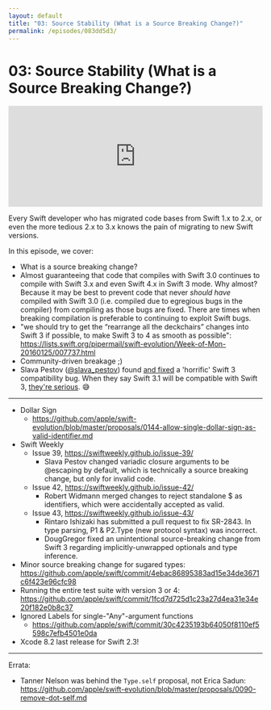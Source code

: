 ```yaml
---
layout: default
title: "03: Source Stability (What is a Source Breaking Change?)"
permalink: /episodes/083dd5d3/
---
```


# 03: Source Stability (What is a Source Breaking Change?)

<iframe frameBorder="0" height="200px" scrolling="no" seamless src="https://player.simplecast.com/666053de-af16-4453-bbe1-0c3f1c434846" width="100%"></iframe>

Every Swift developer who has migrated code bases from Swift 1.x to 2.x, or even the more tedious 2.x to 3.x knows the pain of migrating to new Swift versions.

In this episode, we cover:

- What is a source breaking change?
- Almost guaranteeing that code that compiles with Swift 3.0 continues to compile with Swift 3.x and even Swift 4.x in Swift 3 mode. Why almost? Because it may be best to prevent code that never _should have_ compiled with Swift 3.0 (i.e. compiled due to egregious bugs in the compiler) from compiling as those bugs are fixed. There are times when breaking compilation is preferable to continuing to exploit Swift bugs.
- "we should try to get the “rearrange all the deckchairs” changes into Swift 3 if possible, to make Swift 3 to 4 as smooth as possible": https://lists.swift.org/pipermail/swift-evolution/Week-of-Mon-20160125/007737.html
- Community-driven breakage ;)
- Slava Pestov ([@slava_pestov](https://twitter.com/slava_pestov)) found [and fixed](https://github.com/apple/swift/commit/30c4235193b64050f8110ef5598c7efb4501e0da) a 'horrific' Swift 3 compatibility bug. When they say Swift 3.1 will be compatible with Swift 3, [they're serious](https://twitter.com/jckarter/status/809134772786036736). 😅

---

* Dollar Sign
    * https://github.com/apple/swift-evolution/blob/master/proposals/0144-allow-single-dollar-sign-as-valid-identifier.md
* Swift Weekly
    * Issue 39, https://swiftweekly.github.io/issue-39/
        * Slava Pestov changed variadic closure arguments to be @escaping by default, which is technically a source breaking change, but only for invalid code.
    * Issue 42, https://swiftweekly.github.io/issue-42/
        * Robert Widmann merged changes to reject standalone $ as identifiers, which were accidentally accepted as valid.
    * Issue 43, https://swiftweekly.github.io/issue-43/
        * Rintaro Ishizaki has submitted a pull request to fix SR-2843. In type parsing, P1 & P2.Type (new protocol syntax) was incorrect.
        * DougGregor fixed an unintentional source-breaking change from Swift 3 regarding implicitly-unwrapped optionals and type inference.
* Minor source breaking change for sugared types: https://github.com/apple/swift/commit/4ebac86895383ad15e34de3671c6f423e96cfc98
* Running the entire test suite with version 3 or 4: https://github.com/apple/swift/commit/1fcd7d725d1c23a27d4ea31e34e20f182e0b8c37
* Ignored Labels for single-"Any"-argument functions
    * https://github.com/apple/swift/commit/30c4235193b64050f8110ef5598c7efb4501e0da
* Xcode 8.2 last release for Swift 2.3!

---

Errata:

- Tanner Nelson was behind the `Type.self` proposal, not Erica Sadun: https://github.com/apple/swift-evolution/blob/master/proposals/0090-remove-dot-self.md
